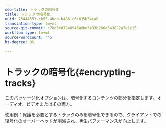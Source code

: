 ```yaml
---
seo-title: トラックの暗号化
title: トラックの暗号化
uuid: 75444553-cb55-4beb-b486-c6c615b54ca0
translation-type: tm+mt
source-git-commit: c78d3c87848943a0be3433b2b6a543822a7e1c15
workflow-type: tm+mt
source-wordcount: '45'
ht-degree: 0%

---
```



# トラックの暗号化{#encrypting-tracks}

このパッケージ化オプションは、暗号化するコンテンツの部分を指定します。オーディオ、ビデオまたはその両方。

使用例：保護を必要とするトラックのみを暗号化できるので、クライアントでの復号化のオーバーヘッドが削減され、再生パフォーマンスが向上します。
